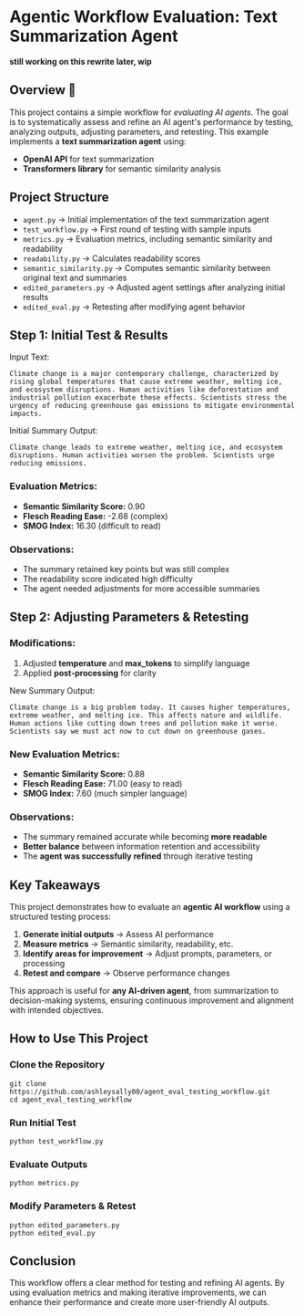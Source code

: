 
# Agentic Workflow Evaluation: Text Summarization Agent

**still working on this rewrite later, wip**

## Overview 📖
This project contains a simple workflow for *evaluating AI agents.* The goal is to systematically assess and refine an AI agent's performance by testing, analyzing outputs, adjusting parameters, and retesting. This example implements a **text summarization agent** using:

* **OpenAI API** for text summarization
* **Transformers library** for semantic similarity analysis

## Project Structure
* `agent.py` → Initial implementation of the text summarization agent
* `test_workflow.py` → First round of testing with sample inputs
* `metrics.py` → Evaluation metrics, including semantic similarity and readability
* `readability.py` → Calculates readability scores
* `semantic_similarity.py` → Computes semantic similarity between original text and summaries
* `edited_parameters.py` → Adjusted agent settings after analyzing initial results
* `edited_eval.py` → Retesting after modifying agent behavior

## Step 1: Initial Test & Results

Input Text:
```
Climate change is a major contemporary challenge, characterized by rising global temperatures that cause extreme weather, melting ice, and ecosystem disruptions. Human activities like deforestation and industrial pollution exacerbate these effects. Scientists stress the urgency of reducing greenhouse gas emissions to mitigate environmental impacts.
```

Initial Summary Output:
```
Climate change leads to extreme weather, melting ice, and ecosystem disruptions. Human activities worsen the problem. Scientists urge reducing emissions.
```

### Evaluation Metrics:
* **Semantic Similarity Score:** 0.90
* **Flesch Reading Ease:** -2.68 (complex)
* **SMOG Index:** 16.30 (difficult to read)

### Observations:
* The summary retained key points but was still complex
* The readability score indicated high difficulty
* The agent needed adjustments for more accessible summaries

## Step 2: Adjusting Parameters & Retesting

### Modifications:
1. Adjusted **temperature** and **max_tokens** to simplify language
2. Applied **post-processing** for clarity

New Summary Output:
```
Climate change is a big problem today. It causes higher temperatures, extreme weather, and melting ice. This affects nature and wildlife. Human actions like cutting down trees and pollution make it worse. Scientists say we must act now to cut down on greenhouse gases.
```

### New Evaluation Metrics:
* **Semantic Similarity Score:** 0.88
* **Flesch Reading Ease:** 71.00 (easy to read)
* **SMOG Index:** 7.60 (much simpler language)

### Observations:
* The summary remained accurate while becoming **more readable**
* **Better balance** between information retention and accessibility
* The **agent was successfully refined** through iterative testing

## Key Takeaways
This project demonstrates how to evaluate an **agentic AI workflow** using a structured testing process:

1. **Generate initial outputs** → Assess AI performance
2. **Measure metrics** → Semantic similarity, readability, etc.
3. **Identify areas for improvement** → Adjust prompts, parameters, or processing
4. **Retest and compare** → Observe performance changes

This approach is useful for **any AI-driven agent**, from summarization to decision-making systems, ensuring continuous improvement and alignment with intended objectives.

## How to Use This Project

### Clone the Repository
```
git clone https://github.com/ashleysally00/agent_eval_testing_workflow.git
cd agent_eval_testing_workflow
```

### Run Initial Test
```
python test_workflow.py
```

### Evaluate Outputs
```
python metrics.py
```

### Modify Parameters & Retest
```
python edited_parameters.py
python edited_eval.py
```

## Conclusion

This workflow offers a clear method for testing and refining AI agents. By using evaluation metrics and making iterative improvements, we can enhance their performance and create more user-friendly AI outputs.
